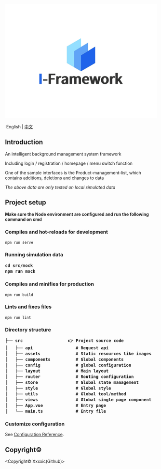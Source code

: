 ![image](IFLogo.jpg)

​								English | [中文]([https://github.com/Xxxxic/I-Framework/README_zh.md)

## Introduction

An intelligent background management system framework

Including login / registration / homepage / menu switch function

One of the sample interfaces is the Product-management-list, which contains additions, deletions and changes to data

*The above data are only tested on local simulated data*

## Project setup

**Make sure the Node environment are configured and run the following command on cmd**

### Compiles and hot-reloads for development

```
npm run serve
```

<h3>Running simulation data

```
cd src/mock
npm run mock
```

### Compiles and minifies for production

```
npm run build
```

### Lints and fixes files

```
npm run lint
```

<h3>Directory structure

```
├── src					 👉 Project source code
│   ├── api              	# Request api
│   ├── assets              # Static resources like images
│   ├── components          # Global components
│   ├── config              # global configuration
│   ├── layout              # Main layout
│   ├── router              # Routing configuration
│   ├── store               # Global state management
│   ├── style               # Global style
│   ├── utils               # Global tool/method
│   ├── views               # Global single page component
│   ├── App.vue             # Entry page
│   └── main.ts             # Entry file
```

### Customize configuration

See [Configuration Reference](https://cli.vuejs.org/config/).

## Copyright©

<Copyright©  Xxxxic(Github)>

